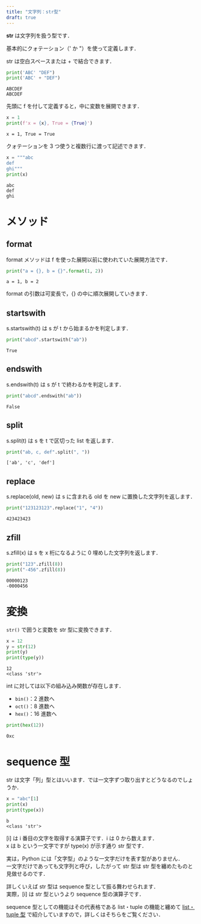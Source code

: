 ```yaml
---
title: "文字列：str型"
draft: true
---
```


**str** は文字列を扱う型です．

基本的にクォテーション（' か "）を使って定義します．

str は空白スペースまたは + で結合できます．

~~~code:main.py
print('ABC' "DEF")
print('ABC' + "DEF")
~~~

~~~code:output
ABCDEF
ABCDEF
~~~

先頭に f を付して定義すると，中に変数を展開できます．

~~~code:main.py
x = 1
print(f'x = {x}, True = {True}')
~~~

~~~code:output
x = 1, True = True
~~~

クォテーションを $3$ つ使うと複数行に渡って記述できます．

~~~code:main.py
x = """abc
def
ghi"""
print(x)
~~~

~~~code:output
abc
def
ghi
~~~

# メソッド

## format

format メソッドは f を使った展開以前に使われていた展開方法です．

~~~code:main.py
print("a = {}, b = {}".format(1, 2))
~~~

~~~code:output
a = 1, b = 2
~~~

format の引数は可変長で，{} の中に順次展開していきます．

## startswith

s.startswith(t) は s が t から始まるかを判定します．

~~~code:main.py
print("abcd".startswith("ab"))
~~~

~~~code:output
True
~~~

## endswith

s.endswith(t) は s が t で終わるかを判定します．

~~~code:main.py
print("abcd".endswith("ab"))
~~~

~~~code:output
False
~~~

## split

s.split(t) は s を t で区切った list を返します．

~~~code:main.py
print("ab, c, def".split(", "))
~~~

~~~code:output
['ab', 'c', 'def']
~~~

## replace

s.replace(old, new) は s に含まれる old を new に置換した文字列を返します．

~~~code:main.py
print("123123123".replace("1", "4"))
~~~

~~~code:output
423423423
~~~

## zfill

s.zfill(x) は s を x 桁になるように 0 埋めした文字列を返します．

~~~code:main.py
print("123".zfill(8))
print("-456".zfill(8))
~~~

~~~code:output
00000123
-0000456
~~~

# 変換

`str()` で囲うと変数を str 型に変換できます．

~~~code:main.py
x = 12
y = str(12)
print(y)
print(type(y))
~~~

~~~code:output
12
<class 'str'>
~~~

int に対しては以下の組み込み関数が存在します．

- `bin()`：2 進数へ
- `oct()`：8 進数へ
- `hex()`：16 進数へ

~~~code:main.py
print(hex(12))
~~~

~~~code:output
0xc
~~~

# sequence 型

str は文字「列」型とはいいます．では一文字ずつ取り出すとどうなるのでしょうか．

~~~code:main.py
x = "abc"[1]
print(x)
print(type(x))
~~~

~~~code:output
b
<class 'str'>
~~~

[i] は i 番目の文字を取得する演算子です．i は 0 から数えます．  
x は b という一文字ですが type(x) が示す通り str 型です．

実は，Python には「文字型」のような一文字だけを表す型がありません．  
一文字だけであっても文字列と呼び，したがって str 型は str 型を纏めたものと見做せるのです．

詳しくいえば str 型は sequence 型として振る舞わせられます．  
実際，[i] は str 型というより sequence 型の演算子です．

sequence 型としての機能はその代表格である list・tuple の機能と纏めて [list・tuple 型](/computer-science/python/type/list-tuple) で紹介していますので，詳しくはそちらをご覧ください．
